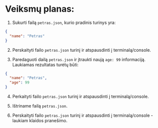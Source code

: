 # Veiksmų planas:

1. Sukurti failą `petras.json`, kurio pradinis turinys yra:

```json
{
  "name": "Petras"
}
```

2. Perskaityti failo `petras.json` turinį ir atspausdinti į terminalą/console.

3. Paredaguoti dailą `petras.json` ir įtraukti naują `age: 99` informaciją. Laukiamas rezultatas turėtų būti:

```json
{
  "name": "Petras",
  "age": 99
}
```

4. Perkaityti failo `petras.json` turinį ir atspausdinti į terminalą/console.

5. Ištriname failą `petras.json`.

6. Perskaityti failo `petras.json` turinį ir atspausdinti į terminalą/console - laukiam klaidos pranešimo.
